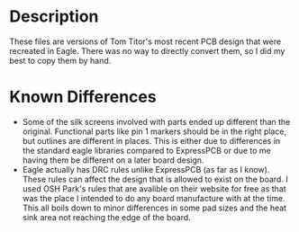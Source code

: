 # Description
These files are versions of Tom Titor's most recent PCB design that were recreated in Eagle. There was no way to directly convert them, so I did my best to copy them by hand.

# Known Differences
* Some of the silk screens involved with parts ended up different than the original. Functional parts like pin 1 markers should be in the right place, but outlines are different in places. This is either due to differences in the standard eagle libraries compared to ExpressPCB or due to me having them be different on a later board design.
* Eagle actually has DRC rules unlike ExpressPCB (as far as I know). These rules can affect the design that is allowed to exist on the board. I used OSH Park's rules that are avalible on their website for free as that was the place I intended to do any board manufacture with at the time. This all boils down to minor differences in some pad sizes and the heat sink area not reaching the edge of the board.
